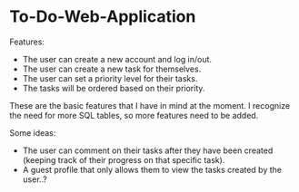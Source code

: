 # To-Do-Web-Application

Features:

- The user can create a new account and log in/out.
- The user can create a new task for themselves.
- The user can set a priority level for their tasks.
- The tasks will be ordered based on their priority.

These are the basic features that I have in mind at the moment. I recognize the need for more SQL tables, so more features need to be added.

Some ideas:

- The user can comment on their tasks after they have been created (keeping track of their progress on that specific task).
- A guest profile that only allows them to view the tasks created by the user..?